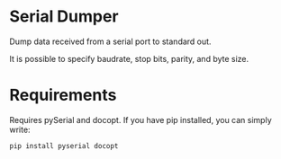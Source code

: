 Serial Dumper
=============

Dump data received from a serial port to standard out.

It is possible to specify baudrate, stop bits, parity, and byte size.


Requirements
============

Requires pySerial and docopt. If you have pip installed, you can simply
write:

    pip install pyserial docopt


